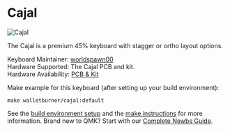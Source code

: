 # Cajal

![Cajal](https://i.imgur.com/FVKq7WH.png)  

The Cajal is a premium 45% keyboard with stagger or ortho layout options.  

Keyboard Maintainer: [worldspawn00](https://github.com/worldspawn00/)  
Hardware Supported: The Cajal PCB and kit.  
Hardware Availability: [PCB & Kit](N/A)  

Make example for this keyboard (after setting up your build environment):

    make walletburner/cajal:default

See the [build environment setup](https://docs.qmk.fm/#/getting_started_build_tools) and the [make instructions](https://docs.qmk.fm/#/getting_started_make_guide) for more information. Brand new to QMK? Start with our [Complete Newbs Guide](https://docs.qmk.fm/#/newbs).

